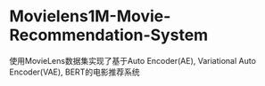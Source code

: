 # Movielens1M-Movie-Recommendation-System
使用MovieLens数据集实现了基于Auto Encoder(AE), Variational Auto Encoder(VAE), BERT的电影推荐系统
